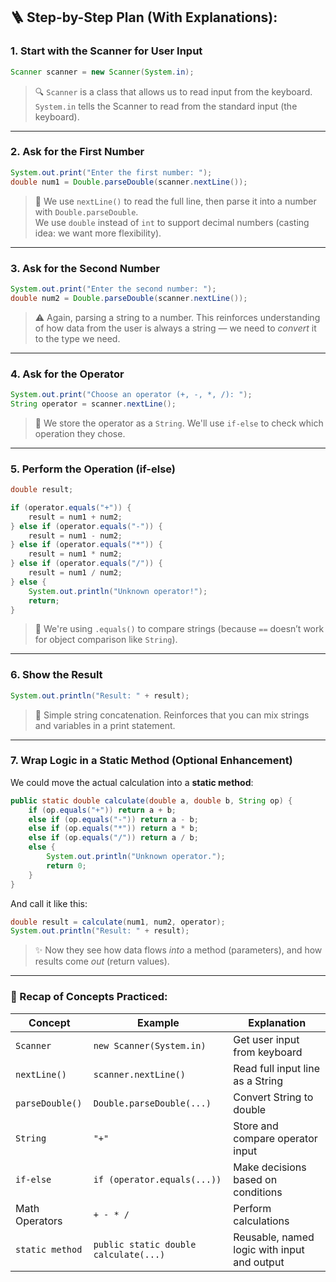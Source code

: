 ## 🪜 Step-by-Step Plan (With Explanations):

### **1. Start with the Scanner for User Input**

```java
Scanner scanner = new Scanner(System.in);
```

> 🔍 `Scanner` is a class that allows us to read input from the keyboard.  
> `System.in` tells the Scanner to read from the standard input (the keyboard).

---

### **2. Ask for the First Number**

```java
System.out.print("Enter the first number: ");
double num1 = Double.parseDouble(scanner.nextLine());
```

> 🧠 We use `nextLine()` to read the full line, then parse it into a number with `Double.parseDouble`.  
> We use `double` instead of `int` to support decimal numbers (casting idea: we want more flexibility).

---

### **3. Ask for the Second Number**

```java
System.out.print("Enter the second number: ");
double num2 = Double.parseDouble(scanner.nextLine());
```

> ⚠️ Again, parsing a string to a number. This reinforces understanding of how data from the user is always a string — we need to *convert* it to the type we need.

---

### **4. Ask for the Operator**

```java
System.out.print("Choose an operator (+, -, *, /): ");
String operator = scanner.nextLine();
```

> 🧩 We store the operator as a `String`. We'll use `if-else` to check which operation they chose.

---

### **5. Perform the Operation (if-else)**

```java
double result;

if (operator.equals("+")) {
    result = num1 + num2;
} else if (operator.equals("-")) {
    result = num1 - num2;
} else if (operator.equals("*")) {
    result = num1 * num2;
} else if (operator.equals("/")) {
    result = num1 / num2;
} else {
    System.out.println("Unknown operator!");
    return;
}
```

> 🧠 We're using `.equals()` to compare strings (because `==` doesn’t work for object comparison like `String`).


---

### **6. Show the Result**

```java
System.out.println("Result: " + result);
```

> 💬 Simple string concatenation. Reinforces that you can mix strings and variables in a print statement.

---

### **7. Wrap Logic in a Static Method (Optional Enhancement)**

We could move the actual calculation into a **static method**:

```java
public static double calculate(double a, double b, String op) {
    if (op.equals("+")) return a + b;
    else if (op.equals("-")) return a - b;
    else if (op.equals("*")) return a * b;
    else if (op.equals("/")) return a / b;
    else {
        System.out.println("Unknown operator.");
        return 0;
    }
}
```

And call it like this:

```java
double result = calculate(num1, num2, operator);
System.out.println("Result: " + result);
```

> ✨ Now they see how data flows *into* a method (parameters), and how results come *out* (return values).

---

### 🔁 Recap of Concepts Practiced:
| Concept | Example | Explanation |
|--------|--------|-------------|
| `Scanner` | `new Scanner(System.in)` | Get user input from keyboard |
| `nextLine()` | `scanner.nextLine()` | Read full input line as a String |
| `parseDouble()` | `Double.parseDouble(...)` | Convert String to double |
| `String` | `"+"` | Store and compare operator input |
| `if-else` | `if (operator.equals(...))` | Make decisions based on conditions |
| Math Operators | `+ - * /` | Perform calculations |
| `static method` | `public static double calculate(...)` | Reusable, named logic with input and output |